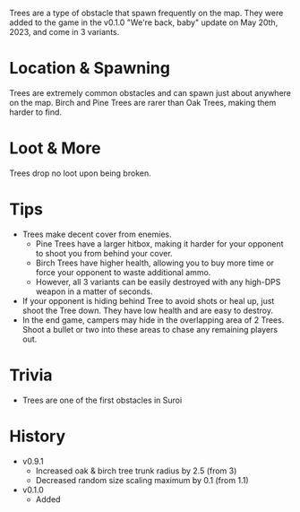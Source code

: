 Trees are a type of obstacle that spawn frequently on the map. They were added to the game in the v0.1.0 "We're back, baby" update on May 20th, 2023, and come in 3 variants.

# Location & Spawning

Trees are extremely common obstacles and can spawn just about anywhere on the map. Birch and Pine Trees are rarer than Oak Trees, making them harder to find.

# Loot & More

Trees drop no loot upon being broken.

# Tips

- Trees make decent cover from enemies.
  - Pine Trees have a larger hitbox, making it harder for your opponent to shoot you from behind your cover.
  - Birch Trees have higher health, allowing you to buy more time or force your opponent to waste additional ammo.
  - However, all 3 variants can be easily destroyed with any high-DPS weapon in a matter of seconds.
- If your opponent is hiding behind Tree to avoid shots or heal up, just shoot the Tree down. They have low health and are easy to destroy.
- In the end game, campers may hide in the overlapping area of 2 Trees. Shoot a bullet or two into these areas to chase any remaining players out.

# Trivia

- Trees are one of the first obstacles in Suroi

# History

- v0.9.1
  - Increased oak & birch tree trunk radius by 2.5 (from 3)
  - Decreased random size scaling maximum by 0.1 (from 1.1)
- v0.1.0
  - Added
